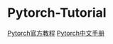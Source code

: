 # Pytorch-Tutorial
[Pytorch官方教程](https://pytorch.org/tutorials/) 
[Pytorch中文手册](https://pytorch.apachecn.org/)  
